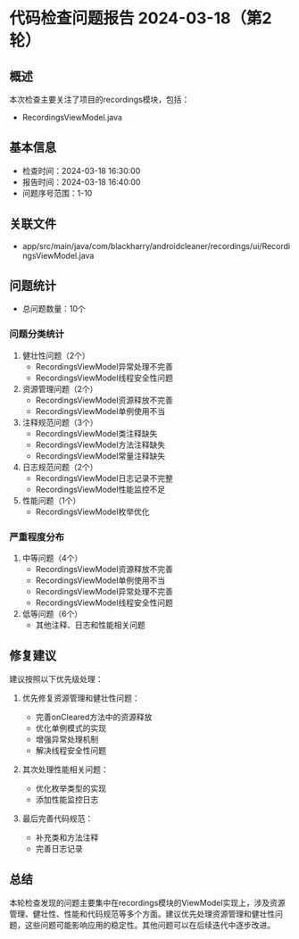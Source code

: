 # 代码检查问题报告 2024-03-18（第2轮）

## 概述
本次检查主要关注了项目的recordings模块，包括：
- RecordingsViewModel.java

## 基本信息
- 检查时间：2024-03-18 16:30:00
- 报告时间：2024-03-18 16:40:00
- 问题序号范围：1-10

## 关联文件
- app/src/main/java/com/blackharry/androidcleaner/recordings/ui/RecordingsViewModel.java

## 问题统计
- 总问题数量：10个

### 问题分类统计
1. 健壮性问题（2个）
   - RecordingsViewModel异常处理不完善
   - RecordingsViewModel线程安全性问题
2. 资源管理问题（2个）
   - RecordingsViewModel资源释放不完善
   - RecordingsViewModel单例使用不当
3. 注释规范问题（3个）
   - RecordingsViewModel类注释缺失
   - RecordingsViewModel方法注释缺失
   - RecordingsViewModel常量注释缺失
4. 日志规范问题（2个）
   - RecordingsViewModel日志记录不完整
   - RecordingsViewModel性能监控不足
5. 性能问题（1个）
   - RecordingsViewModel枚举优化

### 严重程度分布
1. 中等问题（4个）
   - RecordingsViewModel资源释放不完善
   - RecordingsViewModel单例使用不当
   - RecordingsViewModel异常处理不完善
   - RecordingsViewModel线程安全性问题
2. 低等问题（6个）
   - 其他注释、日志和性能相关问题

## 修复建议
建议按照以下优先级处理：

1. 优先修复资源管理和健壮性问题：
   - 完善onCleared方法中的资源释放
   - 优化单例模式的实现
   - 增强异常处理机制
   - 解决线程安全性问题

2. 其次处理性能相关问题：
   - 优化枚举类型的实现
   - 添加性能监控日志

3. 最后完善代码规范：
   - 补充类和方法注释
   - 完善日志记录

## 总结
本轮检查发现的问题主要集中在recordings模块的ViewModel实现上，涉及资源管理、健壮性、性能和代码规范等多个方面。建议优先处理资源管理和健壮性问题，这些问题可能影响应用的稳定性。其他问题可以在后续迭代中逐步改进。 